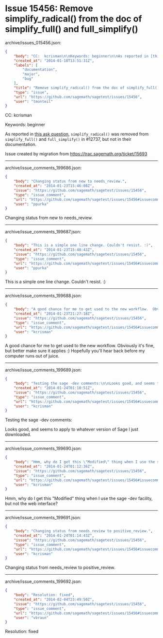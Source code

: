 # Issue 15456: Remove simplify_radical() from the doc of simplify_full() and full_simplify()

archive/issues_015456.json:
```json
{
    "body": "CC:  kcrisman\n\nKeywords: beginner\n\nAs reported in [this ask question](http://ask.sagemath.org/question/3427/simplify_full-is-the-mistake-in-the-documentation), `simplify_radical()` was removed from `simplify_full()` and `full_simplify()` in #12737, but not in their documentation.\n\n\nIssue created by migration from https://trac.sagemath.org/ticket/15693\n\n",
    "created_at": "2014-01-18T13:51:31Z",
    "labels": [
        "documentation",
        "major",
        "bug"
    ],
    "title": "Remove simplify_radical() from the doc of simplify_full() and full_simplify()",
    "type": "issue",
    "url": "https://github.com/sagemath/sagetest/issues/15456",
    "user": "tmonteil"
}
```
CC:  kcrisman

Keywords: beginner

As reported in [this ask question](http://ask.sagemath.org/question/3427/simplify_full-is-the-mistake-in-the-documentation), `simplify_radical()` was removed from `simplify_full()` and `full_simplify()` in #12737, but not in their documentation.


Issue created by migration from https://trac.sagemath.org/ticket/15693





---

archive/issue_comments_199686.json:
```json
{
    "body": "Changing status from new to needs_review.",
    "created_at": "2014-01-23T15:46:08Z",
    "issue": "https://github.com/sagemath/sagetest/issues/15456",
    "type": "issue_comment",
    "url": "https://github.com/sagemath/sagetest/issues/15456#issuecomment-199686",
    "user": "ppurka"
}
```

Changing status from new to needs_review.



---

archive/issue_comments_199687.json:
```json
{
    "body": "This is a simple one line change. Couldn't resist. :)",
    "created_at": "2014-01-23T15:48:43Z",
    "issue": "https://github.com/sagemath/sagetest/issues/15456",
    "type": "issue_comment",
    "url": "https://github.com/sagemath/sagetest/issues/15456#issuecomment-199687",
    "user": "ppurka"
}
```

This is a simple one line change. Couldn't resist. :)



---

archive/issue_comments_199688.json:
```json
{
    "body": "A good chance for me to get used to the new workflow.  Obviously it's fine, but better make sure it applies :)  Hopefully you'll hear back before my computer runs out of juice.",
    "created_at": "2014-01-23T21:27:18Z",
    "issue": "https://github.com/sagemath/sagetest/issues/15456",
    "type": "issue_comment",
    "url": "https://github.com/sagemath/sagetest/issues/15456#issuecomment-199688",
    "user": "kcrisman"
}
```

A good chance for me to get used to the new workflow.  Obviously it's fine, but better make sure it applies :)  Hopefully you'll hear back before my computer runs out of juice.



---

archive/issue_comments_199689.json:
```json
{
    "body": "Testing the sage -dev comments:\n\nLooks good, and seems to apply to whatever version of Sage I just downloaded.",
    "created_at": "2014-01-24T01:10:51Z",
    "issue": "https://github.com/sagemath/sagetest/issues/15456",
    "type": "issue_comment",
    "url": "https://github.com/sagemath/sagetest/issues/15456#issuecomment-199689",
    "user": "kcrisman"
}
```

Testing the sage -dev comments:

Looks good, and seems to apply to whatever version of Sage I just downloaded.



---

archive/issue_comments_199690.json:
```json
{
    "body": "Hmm, why do I get this \"Modified\" thing when I use the sage -dev facility, but not the web interface?",
    "created_at": "2014-01-24T01:12:36Z",
    "issue": "https://github.com/sagemath/sagetest/issues/15456",
    "type": "issue_comment",
    "url": "https://github.com/sagemath/sagetest/issues/15456#issuecomment-199690",
    "user": "kcrisman"
}
```

Hmm, why do I get this "Modified" thing when I use the sage -dev facility, but not the web interface?



---

archive/issue_comments_199691.json:
```json
{
    "body": "Changing status from needs_review to positive_review.",
    "created_at": "2014-01-24T01:14:43Z",
    "issue": "https://github.com/sagemath/sagetest/issues/15456",
    "type": "issue_comment",
    "url": "https://github.com/sagemath/sagetest/issues/15456#issuecomment-199691",
    "user": "kcrisman"
}
```

Changing status from needs_review to positive_review.



---

archive/issue_comments_199692.json:
```json
{
    "body": "Resolution: fixed",
    "created_at": "2014-02-04T23:49:50Z",
    "issue": "https://github.com/sagemath/sagetest/issues/15456",
    "type": "issue_comment",
    "url": "https://github.com/sagemath/sagetest/issues/15456#issuecomment-199692",
    "user": "vbraun"
}
```

Resolution: fixed
